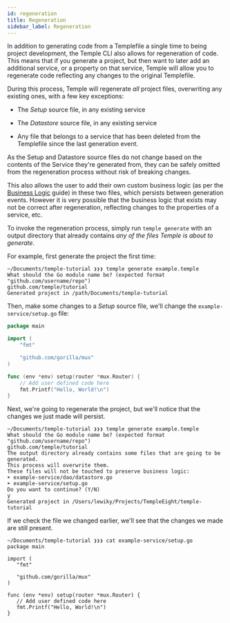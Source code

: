 ```yaml
---
id: regeneration
title: Regeneration
sidebar_label: Regeneration
---
```


In addition to generating code from a Templefile a single time to being project development, the Temple CLI also allows for regeneration of code.
This means that if you generate a project, but then want to later add an additional service, or a property on that service, Temple will allow you 
to regenerate code reflecting any changes to the original Templefile. 

During this process, Temple will regenerate _all_ project files, overwriting any existing ones, with a few key exceptions:

- The _Setup_ source file, in any existing service

- The _Datastore_ source file, in any existing service

- Any file that belongs to a service that has been deleted from the Templefile since the last generation event.

As the Setup and Datastore source files do not change based on the contents of the Service they're generated from, they can be safely omitted from the 
regeneration process without risk of breaking changes. 

This also allows the user to add their own custom business logic (as per the [Business Logic](guides/business-logic) guide) in these two files, which persists
between generation events.
However it is very possible that the business logic that exists may not be correct after regeneration, reflecting changes to the properties of a service, etc.

To invoke the regeneration process, simply run `temple generate` with an output directory that already contains _any of the files Temple is about to generate_.

For example, first generate the project the first time:

```
~/Documents/temple-tutorial ❯❯❯ temple generate example.temple
What should the Go module name be? (expected format "github.com/username/repo")
github.com/temple/tutorial
Generated project in /path/Documents/temple-tutorial
```

Then, make some changes to a _Setup_ source file, we'll change the `example-service/setup.go` file:

```go
package main

import (
	"fmt"

	"github.com/gorilla/mux"
)

func (env *env) setup(router *mux.Router) {
	// Add user defined code here
	fmt.Printf("Hello, World!\n")
}
```

Next, we're going to regenerate the project, but we'll notice that the changes we just made will persist.

```
~/Documents/temple-tutorial ❯❯❯ temple generate example.temple
What should the Go module name be? (expected format "github.com/username/repo")
github.com/temple/tutorial
The output directory already contains some files that are going to be generated.
This process will overwrite them.
These files will not be touched to preserve business logic:
➤ example-service/dao/datastore.go
➤ example-service/setup.go
Do you want to continue? (Y/N)
y
Generated project in /Users/lewiky/Projects/TempleEight/temple-tutorial
 ```

 If we check the file we changed earlier, we'll see that the changes we made are still present.

 ```
 ~/Documents/temple-tutorial ❯❯❯ cat example-service/setup.go
package main

import (
	"fmt"

	"github.com/gorilla/mux"
)

func (env *env) setup(router *mux.Router) {
	// Add user defined code here
	fmt.Printf("Hello, World!\n")
}
 ```